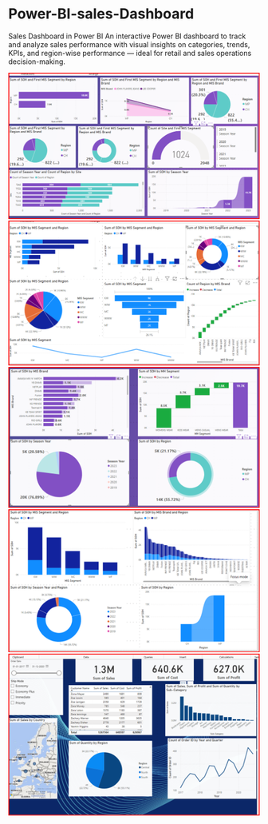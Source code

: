 # Power-BI-sales-Dashboard
Sales Dashboard in Power BI An interactive Power BI dashboard to track and analyze sales performance with visual insights on categories, trends, KPIs, and region-wise performance — ideal for retail and sales operations decision-making.

<img src="https://github.com/Nitindb901/Power-BI-sales-Dashboard/blob/7a2432d1d9df4b22fe44fb51eef58176b33b4652/Screenshot%202025-06-21%20205247.png" alt="Image description" Width= "600">
<br>

<img src="https://github.com/Nitindb901/Power-BI-sales-Dashboard/blob/7a2432d1d9df4b22fe44fb51eef58176b33b4652/Screenshot%202025-06-21%20210633.png" alt="Image description" Width= "600">
<br>


<img src="https://github.com/Nitindb901/Power-BI-sales-Dashboard/blob/7a2432d1d9df4b22fe44fb51eef58176b33b4652/Screenshot%202025-06-21%20211640.png" alt="Image description" Width= "600">
<br>

<img src="https://github.com/Nitindb901/Power-BI-sales-Dashboard/blob/7a2432d1d9df4b22fe44fb51eef58176b33b4652/Screenshot%202025-06-21%20213427.png" alt="Image description" Width= "600">
<br>

<img src="https://github.com/Nitindb901/Power-BI-sales-Dashboard/blob/7a2432d1d9df4b22fe44fb51eef58176b33b4652/Screenshot%202025-06-21%20214900.png" alt="Image description" Width= "600">
<br>


